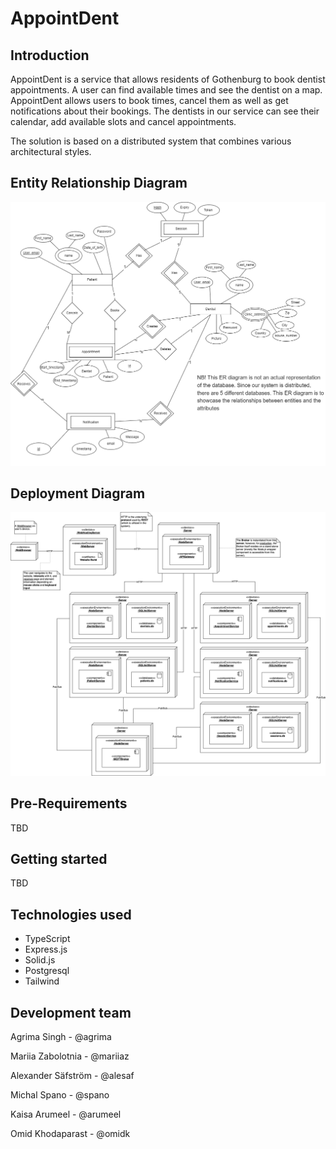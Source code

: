 # AppointDent

## Introduction

AppointDent is a service that allows residents of Gothenburg to book dentist appointments. A user can find available times and see the dentist on a map. AppointDent allows users to book times, cancel them as well as get notifications about their bookings. The dentists in our service can see their calendar, add available slots and cancel appointments.

The solution is based on a distributed system that combines various architectural styles. 

## Entity Relationship Diagram

![ER Diagram](./docs/diagrams/ERdiagram.png)

## Deployment Diagram

![DeploymentDiagram](./docs/assets/DeploymentDiagram.png)

## Pre-Requirements

TBD

## Getting started

TBD

## Technologies used

- TypeScript
- Express.js
- Solid.js
- Postgresql
- Tailwind

## Development team

Agrima Singh - @agrima 

Mariia Zabolotnia - @mariiaz

Alexander Säfström - @alesaf

Michal Spano - @spano

Kaisa Arumeel - @arumeel

Omid Khodaparast - @omidk

